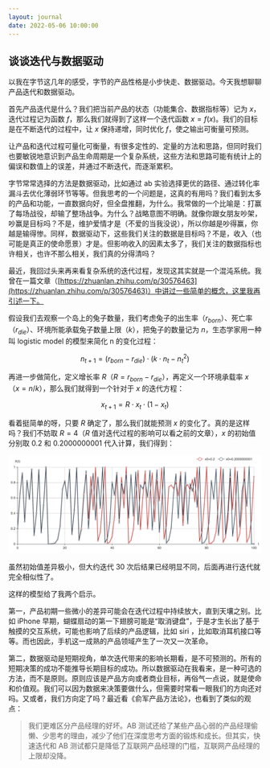 ```yaml
---
layout: journal
date: 2022-05-06 10:00:00
---
```


## 谈谈迭代与数据驱动

以我在字节这几年的感受，字节的产品性格是小步快走、数据驱动。今天我想聊聊产品迭代和数据驱动。

首先产品迭代是什么？我们把当前产品的状态（功能集合、数据指标等）记为 $x$，迭代过程记为函数 $f$，那么我们就得到了这样一个迭代函数 $x=f(x)$。我们的目标是在不断迭代的过程中，让 $x$ 保持递增，同时优化 $f$，使之输出可衡量可预测。

让产品和迭代过程可量化可衡量，有很多定性的、定量的方法和思路，但同时我们也要敏锐地意识到产品生命周期是一个复杂系统，这些方法和思路可能有统计上的偏误和数值上的误差，并通过不断迭代，而逐渐累积。

字节常常选择的方法是数据驱动，比如通过 ab 实验选择更优的路径、通过转化率漏斗去优化薄弱环节等等。但我思考的一个问题是，这真的有用吗？我们看到太多的产品和功能，一直数据向好，但全盘推翻，为什么。我常做的一个比喻是：打赢了每场战役，却输了整场战争。为什么？战略意图不明确。就像你跟女朋友吵架，吵赢是目标吗？不是，维护爱情才是（不爱的当我没说），所以你越是吵得赢，你越是输得惨。同样，数据驱动下，这些我们关注的数据是目标吗？不是，收入（也可能是真正的使命愿景）才是。但影响收入的因素太多了，我们关注的数据指标也许相关，也许不那么相关，我们真的分得清吗？

最近，我回过头来再来看复杂系统的迭代过程，发现这其实就是一个混沌系统。我曾在一篇文章（[https://zhuanlan.zhihu.com/p/30576463](https://zhuanlan.zhihu.com/p/30576463)）中讲过一些简单的概念，这里我再引述一下。

假设我们去观察一个岛上的兔子数量，我们考虑兔子的出生率（$r_{born}$）、死亡率（$r_{die}$）、环境所能承载兔子数量上限（$k$），把兔子的数量记为 $n$，生态学家用一种叫 logistic model 的模型来简化 n 的变化过程：

$$n_{t+1}=(r_{born}-r_{die})\cdot(k\cdot n_t-n_t^2)$$

再进一步做简化，定义增长率 $R$（$R=r_{born}-r_{die}$），再定义一个环境承载率 $x$（$x=n/k$），那么我们就得到一个针对于 $x$ 的迭代方程：

$$x_{t+1} = R\cdot x_t \cdot (1-x_t)$$

看着挺简单的呀，只要 $R$ 确定了，那么我们就能预测 $x$ 的变化了。真的是这样吗？我们不妨取 $R=4$（$R$ 值对迭代过程的影响可以看之前的文章），$x$ 的初始值分别取 $0.2$ 和 $0.2000000001$ 代入计算，我们得到：

![Untitled](../../articles/2017/rabbit/3.png)

虽然初始值差异极小，但大约迭代 30 次后结果已经明显不同，后面再进行迭代就完全相似性了。

这样的模型给了我两个启示。

第一，产品初期一些微小的差异可能会在迭代过程中持续放大，直到天壤之别。比如 iPhone 早期，蝴蝶扇动的第一下翅膀可能是“取消键盘”，于是才生长出了基于触摸的交互系统，可能也影响了后续的产品逻辑，比如 siri ，比如取消耳机接口等等。而也因此，手机这一成熟的产品领域产生了一次又一次革命。

第二，数据驱动是短期视角，单次迭代带来的影响长期看，是不可预测的。所有的短期决策的成功不能推导长期目标的成功。所以数据驱动在我看来，是一种可选的方法，而不是原则。原则应该是产品方向或者商业目标，再俗气一点说，就是使命和价值观。我们可以因为数据来决策要做什么，但需要时常看一眼我们的方向还对吗。又或者，我们方向定了吗？最近看《俞军产品方法论》，也看到了类似的观点：

> 我们更难区分产品经理的好坏。AB 测试还给了某些产品心弱的产品经理偷懒、少思考的理由，减少了他们在深度思考方面的锻炼和成长。但其实，快速迭代和 AB 测试都只是降低了互联网产品经理的门槛，互联网产品经理的上限却没降。
